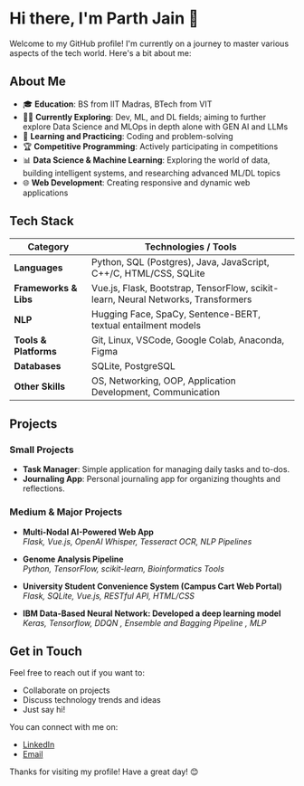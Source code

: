 # Hi there, I'm Parth Jain 👋

Welcome to my GitHub profile! I'm currently on a journey to master various aspects of the tech world. Here's a bit about me:

## About Me

- 🎓 **Education**: BS from IIT Madras, BTech from VIT
- 🧑‍💻 **Currently Exploring**: Dev, ML, and DL fields; aiming to further explore Data Science and MLOps in depth alone with GEN AI and LLMs
- 🎯 **Learning and Practicing**: Coding and problem-solving
- 🏆 **Competitive Programming**: Actively participating in competitions
- 📊 **Data Science & Machine Learning**: Exploring the world of data, building intelligent systems, and researching advanced ML/DL topics
- 🌐 **Web Development**: Creating responsive and dynamic web applications


## Tech Stack

| Category             | Technologies / Tools                                                             |
|----------------------|----------------------------------------------------------------------------------|
| **Languages**        | Python, SQL (Postgres), Java, JavaScript, C++/C, HTML/CSS, SQLite                |
| **Frameworks & Libs**| Vue.js, Flask, Bootstrap, TensorFlow, scikit-learn, Neural Networks, Transformers|
| **NLP**              | Hugging Face, SpaCy, Sentence-BERT, textual entailment models                    |
| **Tools & Platforms**| Git, Linux, VSCode, Google Colab, Anaconda, Figma                                |
| **Databases**        | SQLite, PostgreSQL                                                               |
| **Other Skills**     | OS, Networking, OOP, Application Development, Communication                      |

## Projects

### Small Projects
- **Task Manager**: Simple application for managing daily tasks and to-dos.
- **Journaling App**: Personal journaling app for organizing thoughts and reflections.

### Medium & Major Projects
- **Multi-Nodal AI-Powered Web App**  
  *Flask, Vue.js, OpenAI Whisper, Tesseract OCR, NLP Pipelines*  

- **Genome Analysis Pipeline**  
  *Python, TensorFlow, scikit-learn, Bioinformatics Tools*  

- **University Student Convenience System (Campus Cart Web Portal)**  
  *Flask, SQLite, Vue.js, RESTful API, HTML/CSS*
  
- **IBM Data-Based Neural Network: Developed a deep learning model**  
  *Keras, Tensorflow, DDQN , Ensemble and Bagging Pipeline , MLP*  
 

## Get in Touch

Feel free to reach out if you want to:
- Collaborate on projects
- Discuss technology trends and ideas
- Just say hi!

You can connect with me on:

- [LinkedIn](https://www.linkedin.com/in/jainparth22)
- [Email](mailto:jain22parth@gmail.com)

Thanks for visiting my profile! Have a great day! 😊
